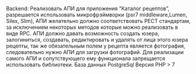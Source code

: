 Backend: Реализовать АПИ для приложения “Каталог рецептов”, разрешается использовать микрофрэймворки (psr7 middleware,Lumen, Silex, Slim), АПИ желательно должно соответствовать РЕСТ стандартам, за исключением некоторых методов которые можно реализовать в виде RPC. АПИ должно давать возможность создать юзера, залогиниться, создавать, редактировать и удалять от лица этого юзера рецепты, так же обязательным полем у рецепта является фотография, следовательно нужно АПИ для загрузки фотографий. Для реализации самого АПИ и сопутствующего ему функционала запрещается использовать библиотеки. База данных PostgreSql Версия PHP > 7
